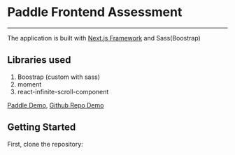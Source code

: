 # Paddle Frontend Assessment
----

The application is built with [Next.js Framework](https://nextjs.org/) and Sass(Boostrap)

## Libraries used

1. Boostrap (custom with sass)
2. moment
3. react-infinite-scroll-component

[Paddle Demo](https://paddle-frontend-assessment.vercel.app/homepage), [Github Repo Demo](https://paddle-frontend-assessment.vercel.app/github)

## Getting Started

First, clone the repository:

```git clone https://github.com/Emmanuelbreezy/paddle-frontend-assessment.git
```

